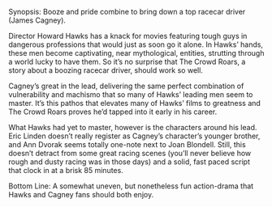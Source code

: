 Synopsis: Booze and pride combine to bring down a top racecar driver (James Cagney).

Director Howard Hawks has a knack for movies featuring tough guys in dangerous professions that would just as soon go it alone.  In Hawks’ hands, these men become captivating, near mythological, entities, strutting through a world lucky to have them.  So it’s no surprise that The Crowd Roars, a story about a boozing racecar driver, should work so well.

Cagney’s great in the lead, delivering the same perfect combination of vulnerability and machismo that so many of Hawks’ leading men seem to master.  It’s this pathos that elevates many of Hawks’ films to greatness and The Crowd Roars proves he’d tapped into it early in his career.

What Hawks had yet to master, however is the characters around his lead.  Eric Linden doesn’t really register as Cagney’s character’s younger brother, and Ann Dvorak seems totally one-note next to Joan Blondell.  Still, this doesn’t detract from some great racing scenes (you’ll never believe how rough and dusty racing was in those days) and a solid, fast paced script that clock in at a brisk 85 minutes.

Bottom Line: A somewhat uneven, but nonetheless fun action-drama that Hawks and Cagney fans should both enjoy.